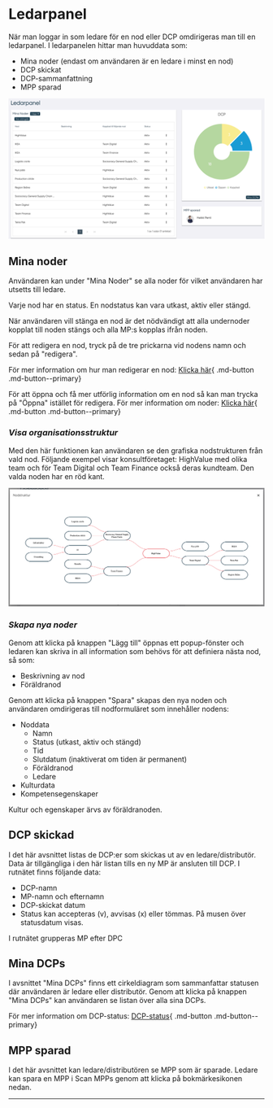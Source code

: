 # Ledarpanel

När man loggar in som ledare för en nod eller DCP omdirigeras man till en ledarpanel. I ledarpanelen hittar man huvuddata som:

- Mina noder (endast om användaren är en ledare i minst en nod)
- DCP skickat
- DCP-sammanfattning
- MPP sparad

![Leader panel](pics/panel.png)

## Mina noder

Användaren kan under "Mina Noder" se alla noder för vilket användaren har utsetts till ledare.

Varje nod har en status. En nodstatus kan vara utkast, aktiv eller stängd.

När användaren vill stänga en nod är det nödvändigt att alla undernoder kopplat till noden stängs och alla MP:s kopplas ifrån noden.

För att redigera en nod, tryck på de tre prickarna vid nodens namn och sedan på "redigera".

För mer information om hur man redigerar en nod: [Klicka här](edit_node.md){ .md-button .md-button--primary}

För att öppna och få mer utförlig information om en nod så kan man trycka på "Öppna" istället för redigera. För mer information om noder: [Klicka här](node.md){ .md-button .md-button--primary}

### ***Visa organisationsstruktur***

Med den här funktionen kan användaren se den grafiska nodstrukturen från vald nod. Följande exempel visar konsultföretaget: HighValue med olika team och för Team Digital och Team Finance också deras kundteam. Den valda noden har en röd kant.

![Leader panel](pics/strukt.png)

### ***Skapa nya noder***
<!---Skall detta kanske ligga under redigera nod? eller egen--->
Genom att klicka på knappen "Lägg till" öppnas ett popup-fönster och ledaren kan skriva in all information som behövs för att definiera nästa nod, så som:

- Beskrivning av nod
- Föräldranod

Genom att klicka på knappen "Spara" skapas den nya noden och användaren omdirigeras till nodformuläret som innehåller nodens:

- Noddata
    - Namn
    - Status (utkast, aktiv och stängd) 
    - Tid
    - Slutdatum (inaktiverat om tiden är permanent)
    - Föräldranod
    - Ledare
- Kulturdata
- Kompetensegenskaper

Kultur och egenskaper ärvs av föräldranoden.

## DCP skickad

I det här avsnittet listas de DCP:er som skickas ut av en ledare/distributör.
Data är tillgängliga i den här listan tills en ny MP är ansluten till DCP.
I rutnätet finns följande data:

- DCP-namn
- MP-namn och efternamn
- DCP-skickat datum
- Status kan accepteras (v), avvisas (x) eller tömmas. På musen över statusdatum visas.

I rutnätet grupperas MP efter DPC

## Mina DCPs

I avsnittet "Mina DCPs" finns ett cirkeldiagram som sammanfattar statusen där användaren är ledare eller distributör.
Genom att klicka på knappen "Mina DCPs" kan användaren se listan över alla sina DCPs.

För mer information om DCP-status: [DCP-status](DCP-status.md){ .md-button .md-button--primary}

## MPP sparad
<!---Svårtolkad text--->
I det här avsnittet kan ledare/distributören se MPP som är sparade.
Ledare kan spara en MPP i Scan MPPs genom att klicka på bokmärkesikonen nedan.

-------------------------------
